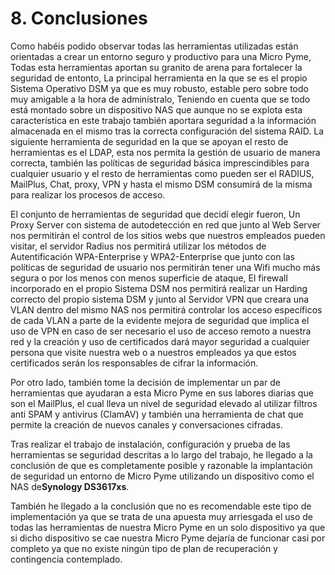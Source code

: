 # 8. Conclusiones

Como habéis podido observar todas las herramientas utilizadas están orientadas a crear un entorno seguro y productivo para una Micro Pyme, Todas esta herramientas aportan su granito de arena para fortalecer la seguridad de entonto, La principal herramienta en la que se es el propio Sistema Operativo DSM ya que es muy robusto, estable pero sobre todo muy amigable a la hora de adminístralo, Teniendo en cuenta que se todo está montado sobre un dispositivo NAS que aunque no se explota esta característica en este trabajo también aportara seguridad a la información almacenada en el mismo tras la correcta configuración del sistema RAID. La siguiente herramienta de seguridad en la que se apoyan el resto de herramientas es el LDAP, esta nos permita la gestión de usuario de manera correcta, también las políticas de seguridad básica imprescindibles para cualquier usuario y el resto de herramientas como pueden ser el RADIUS, MailPlus, Chat, proxy, VPN y hasta el mismo DSM consumirá de la misma para realizar los procesos de acceso.

El conjunto de herramientas de seguridad que decidí elegir fueron, Un Proxy Server con sistema de autodetección en red que junto al Web Server nos permitirán el control de los sitios webs que nuestros empleados pueden visitar, el servidor Radius nos permitirá utilizar los métodos de Autentificación WPA-Enterprise y WPA2-Enterprise que junto con las políticas de seguridad de usuario nos permitirán tener una Wifi mucho más segura o por los menos con menos superficie de ataque, El firewall incorporado en el propio Sistema DSM nos permitirá realizar un Harding correcto del propio sistema DSM y junto al Servidor VPN que creara una VLAN dentro del mismo NAS nos permitirá controlar los acceso específicos de cada VLAN a parte de la evidente mejora de seguridad que implica el uso de VPN en caso de ser necesario el uso de acceso remoto a nuestra red y la creación y uso de certificados dará mayor seguridad a cualquier persona que visite nuestra web o a nuestros empleados ya que estos certificados serán los responsables de cifrar la información.

Por otro lado, también tome la decisión de implementar un par de herramientas que ayudaran a esta Micro Pyme en sus labores diarias que son el MailPlus, el cual lleva un nivel de seguridad elevado al utilizar filtros anti SPAM y antivirus \(ClamAV\) y también una herramienta de chat que permite la creación de nuevos canales y conversaciones cifradas.

Tras realizar el trabajo de instalación, configuración y prueba de las herramientas se seguridad descritas a lo largo del trabajo, he llegado a la conclusión de que es completamente posible y razonable la implantación de seguridad un entorno de Micro Pyme utilizando un dispositivo como el NAS de**Synology DS3617xs**.

También he llegado a la conclusión que no es recomendable este tipo de implementación ya que se trata de una apuesta muy arriesgada el uso de todas las herramientas de nuestra Micro Pyme en un solo dispositivo ya que si dicho dispositivo se cae nuestra Micro Pyme dejaría de funcionar casi por completo ya que no existe ningún tipo de plan de recuperación y contingencia contemplado.

